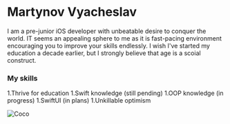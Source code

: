 <h1>Martynov Vyacheslav</h1>

I am a pre-junior iOS developer with unbeatable desire to conquer the world.
IT seems an appealing sphere to me as it is fast-pacing environment encouraging you to improve your skills endlessly.
I wish I've started my education a decade earlier, but I strongly believe that age is a scoial construct.

<h3>My skills</h3>
1.Thrive for education
1.Swift knowledge (still pending)
1.OOP knowledge (in progress)
1.SwiftUI (in plans)
1.Unkillable optimism

![Coco](img/Image.jpg)
